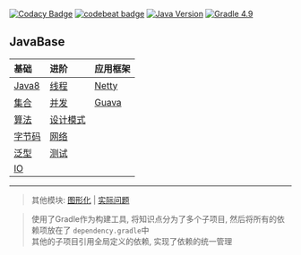[![Codacy Badge](https://api.codacy.com/project/badge/Grade/15633fc25b1e40c7bcd4dc963487e0be)](https://www.codacy.com/app/Kuangcp/JavaBase?utm_source=github.com&amp;utm_medium=referral&amp;utm_content=Kuangcp/JavaBase&amp;utm_campaign=Badge_Grade)
[![codebeat badge](https://codebeat.co/badges/9145f9a8-a1aa-4c67-bb2b-f9dd12e924d4)](https://codebeat.co/projects/github-com-kuangcp-javabase-master)
[![Java Version](https://img.shields.io/badge/JDK-Java%208-red.svg)](https://www.java.com/zh_CN/download/)
[![Gradle 4.9](https://img.shields.io/badge/Gradle-5.2-green.svg)](https://docs.gradle.org/5.2/userguide/userguide.html)

## JavaBase 

| 基础  | 进阶 | 应用框架 |
|:----|:----|:----|
| [Java8](/java-8) | [线程](/java-thread) | [Netty](/java-netty)|
| [集合](/java-collection)|[并发](/java-concurrency)|  [Guava](/java-guava)|
| [算法](/java-algorithms)| [设计模式](/java-pattern)|
| [字节码](/java-class)| [网络](/java-socket)|
| [泛型](/java-generic)| [测试](/java-test)|
| [IO](/java-io)|

**************

> 其他模块: [图形化](/java-gui) | [实际问题](/java-question)

> 使用了Gradle作为构建工具, 将知识点分为了多个子项目, 然后将所有的依赖项放在了 `dependency.gradle`中  
> 其他的子项目引用全局定义的依赖, 实现了依赖的统一管理

